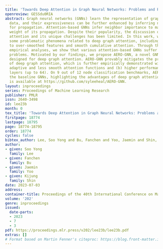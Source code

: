 ```yaml
---
title: 'Towards Deep Attention in Graph Neural Networks: Problems and Remedies'
openreview: GESSdu0RIA
abstract: Graph neural networks (GNNs) learn the representation of graph-structured
  data, and their expressiveness can be further enhanced by inferring node relations
  for propagation. Attention-based GNNs infer neighbor importance to manipulate the
  weight of its propagation. Despite their popularity, the discussion on deep graph
  attention and its unique challenges has been limited. In this work, we investigate
  some problematic phenomena related to deep graph attention, including vulnerability
  to over-smoothed features and smooth cumulative attention. Through theoretical and
  empirical analyses, we show that various attention-based GNNs suffer from these
  problems. Motivated by our findings, we propose AERO-GNN, a novel GNN architecture
  designed for deep graph attention. AERO-GNN provably mitigates the proposed problems
  of deep graph attention, which is further empirically demonstrated with (a) its
  adaptive and less smooth attention functions and (b) higher performance at deep
  layers (up to 64). On 9 out of 12 node classification benchmarks, AERO-GNN outperforms
  the baseline GNNs, highlighting the advantages of deep graph attention. Our code
  is available at https://github.com/syleeheal/AERO-GNN.
layout: inproceedings
series: Proceedings of Machine Learning Research
publisher: PMLR
issn: 2640-3498
id: lee23b
month: 0
tex_title: 'Towards Deep Attention in Graph Neural Networks: Problems and Remedies'
firstpage: 18774
lastpage: 18795
page: 18774-18795
order: 18774
cycles: false
bibtex_author: Lee, Soo Yong and Bu, Fanchen and Yoo, Jaemin and Shin, Kijung
author:
- given: Soo Yong
  family: Lee
- given: Fanchen
  family: Bu
- given: Jaemin
  family: Yoo
- given: Kijung
  family: Shin
date: 2023-07-03
address: 
container-title: Proceedings of the 40th International Conference on Machine Learning
volume: '202'
genre: inproceedings
issued:
  date-parts:
  - 2023
  - 7
  - 3
pdf: https://proceedings.mlr.press/v202/lee23b/lee23b.pdf
extras: []
# Format based on Martin Fenner's citeproc: https://blog.front-matter.io/posts/citeproc-yaml-for-bibliographies/
---
```

